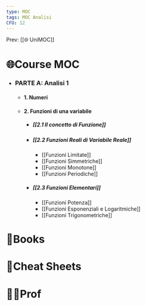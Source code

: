 ```yaml
---
type: MOC
tags: MOC Analisi
CFU: 12
---
```


Prev: [[🌐 UniMOC]]

# 🌐Course MOC
- ### PARTE A: Analisi 1
	- #### 1. Numeri
	- #### 2. Funzioni di una variabile
		- ##### [[2.1 Il concetto di Funzione]] 
		- ##### [[2.2 Funzioni Reali di Variabile Reale]]
			- [[Funzioni Limitate]]
			- [[Funzioni Simmetriche]]
			- [[Funzioni Monotone]]
			- [[Funzioni Periodiche]]
		- ##### [[2.3 Funzioni Elementari]]
			- [[Funzioni Potenza]]
			- [[Funzioni Esponenziali e Logaritmiche]]
			- [[Funzioni Trigonometriche]]



# 📒Books






# 📄Cheat Sheets






# 👨‍🏫Prof






